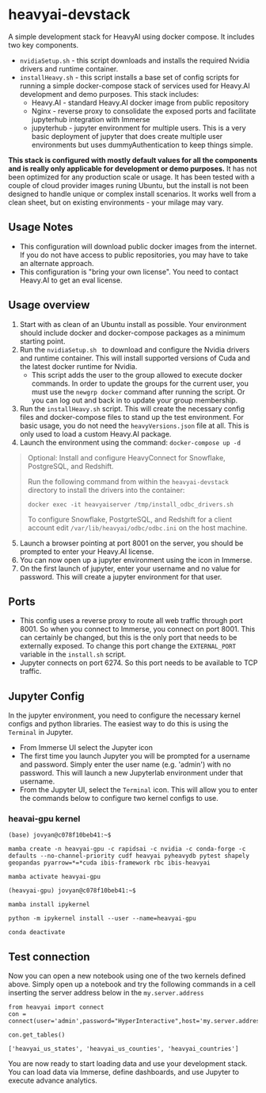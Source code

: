 # heavyai-devstack
A simple development stack for HeavyAI using docker compose.  It includes two key components.
- ```nvidiaSetup.sh``` - this script downloads and installs the required Nvidia drivers and runtime container.
- ```installHeavy.sh``` - this script installs a base set of config scripts for running a simple docker-compose stack of services used for Heavy.AI development and demo purposes.  This stack includes:
    - Heavy.AI - standard Heavy.AI docker image from public repository
    - Nginx - reverse proxy to consolidate the exposed ports and facilitate jupyterhub integration with Immerse
    - jupyterhub - jupyter environment for multiple users.  This is a very basic deployment of jupyter that does create multiple user environments but uses dummyAuthentication to keep things simple.

**This stack is configured with mostly default values for all the components and is really only applicable for development or demo purposes.**  It has not been optimized for any production scale or usage.  It has been tested with a couple of cloud provider images runing Ubuntu, but the install is not been designed to handle unique or complex install scenarios.  It works well from a clean sheet, but on existing environments - your milage may vary.

## Usage Notes
- This configuration will download public docker images from the internet.  If you do not have access to public repositories, you may have to take an alternate approach.
- This configuration is "bring your own license".  You need to contact Heavy.AI to get an eval license.

## Usage overview
1. Start with as clean of an Ubuntu install as possible.  Your environment should include docker and docker-compose packages as a minimum starting point.
2. Run the ```nvidiaSetup.sh ``` to download and configure the Nvidia drivers and runtime container.  This will install supported versions of Cuda and the latest docker runtime for Nvidia.
    - This script adds the user to the group allowed to execute docker commands.  In order to update the groups for the current user, you must use the ```newgrp docker``` command after running the script.  Or you can log out and back in to update your group membership.
3. Run the ```installHeavy.sh``` script.  This will create the necessary config files and docker-compose files to stand up the test environment.  For basic usage, you do not need the ```heavyVersions.json``` file at all.  This is only used to load a custom Heavy.AI package.
4. Launch the environment using the command:
`docker-compose up -d`
>Optional: Install and configure HeavyConnect for Snowflake, PostgreSQL, and Redshift.
> 
> Run the following command from within the `heavyai-devstack` directory to install the drivers into the container:
> ```
> docker exec -it heavyaiserver /tmp/install_odbc_drivers.sh
> ``` 
> To configure Snowflake, PostgrteSQL, and Redshift for a client account edit `/var/lib/heavyai/odbc/odbc.ini` on the host machine. 
5. Launch a browser pointing at port 8001 on the server, you should be prompted to enter your Heavy.AI license.
6. You can now open up a jupyter environment using the icon in Immerse.
7. On the first launch of jupyter, enter your username and no value for password.  This will create a jupyter environment for that user.

## Ports
- This config uses a reverse proxy to route all web traffic through port 8001.  So when you connect to Immerse, you connect on port 8001.  This can certainly be changed, but this is the only port that needs to be externally exposed.  To change this port change the `EXTERNAL_PORT` variable in the `install.sh` script.
- Jupyter connects on port 6274.  So this port needs to be available to TCP traffic.

## Jupyter Config
In the jupyter environment, you need to configure the necessary kernel configs and python libraries.  The easiest way to do this is using the `Terminal` in Jupyter.  
- From Immerse UI select the Jupyter icon
- The first time you launch Jupyter you will be prompted for a username and password.  Simply enter the user name (e.g. 'admin') with no password.  This will launch a new Jupyterlab environment under that username. 
- From the Jupyter UI, select the `Terminal` icon.  This will allow you to enter the commands below to configure two kernel configs to use.
<!---
### heavyai-cpu kernel
bash   
(base) jovyan@c078f10beb41:~$ ```mamba create -n heavyai-cpu -c conda-forge -c defaults   --no-channel-priority heavyai pyheavydb pytest shapely geopandas ibis-framework rbc ibis-heavyai```

(base) jovyan@c078f10beb41:~$ ```conda activate heavyai-cpu```

(heavyai-cpu) jovyan@c078f10beb41:~$ ```mamba install ipykernel```

(heavyai-cpu) jovyan@c078f10beb41:~$ ```python -m ipykernel install --user --name=heavyai-cpu```

(heavyai-cpu) jovyan@c078f10beb41:~$ ```conda deactivate```
--->

### heavai-gpu kernel

`(base) jovyan@c078f10beb41:~$`

```
mamba create -n heavyai-gpu -c rapidsai -c nvidia -c conda-forge -c defaults --no-channel-priority cudf heavyai pyheavydb pytest shapely geopandas pyarrow=*=*cuda ibis-framework rbc ibis-heavyai
```

 ```
 mamba activate heavyai-gpu
 ```

`(heavyai-gpu) jovyan@c078f10beb41:~$`

```
mamba install ipykernel
```

```
python -m ipykernel install --user --name=heavyai-gpu
```

```
conda deactivate
```

## Test connection
Now you can open a new notebook using one of the two kernels defined above.  Simply open up a notebook and try the following commands in a cell inserting the server address below in the `my.server.address`
```
from heavyai import connect
con = connect(user='admin',password="HyperInteractive",host='my.server.address',dbname='heavyai',port='6274',protocol='binary')

con.get_tables()

['heavyai_us_states', 'heavyai_us_counties', 'heavyai_countries']
```



You are now ready to start loading data and use your development stack.  You can load data via Immerse, define dashboards, and use Jupyter to execute advance analytics.
